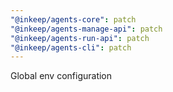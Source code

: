 ```yaml
---
"@inkeep/agents-core": patch
"@inkeep/agents-manage-api": patch
"@inkeep/agents-run-api": patch
"@inkeep/agents-cli": patch
---
```


Global env configuration

